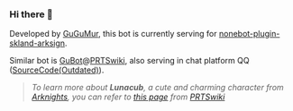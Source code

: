 ### Hi there 👋

Developed by [GuGuMur](https://github.com/GuGuMur), this bot is currently serving for [nonebot-plugin-skland-arksign](https://github.com/GuGuMur/nonebot-plugin-skland-arksign).

Similar bot is [GuBot](https://prts.wiki/w/User:GuBot)@[PRTSwiki](https://prts.wiki/), also serving in chat platform QQ ([SourceCode(Outdated)](https://github.com/GuGuMur/GuBot-PRTS)). 

> *To learn more about **Lunacub**, a cute and charming character from [Arknights](https://ak.hypergryph.com/), you can refer to [this page](https://prts.wiki/w/子月) from [PRTSwiki](https://prts.wiki/)*
